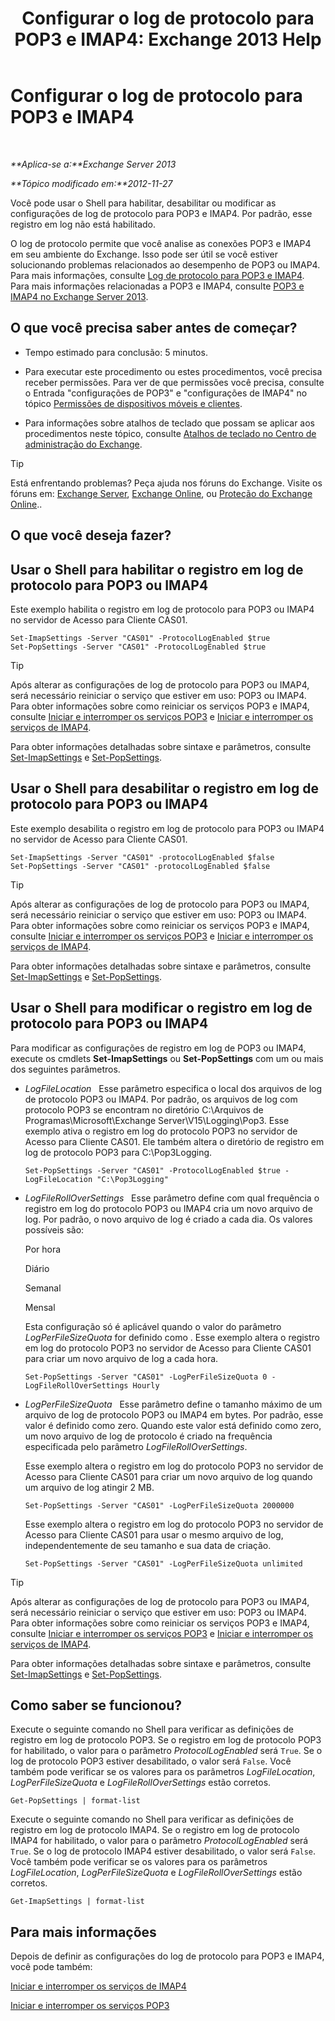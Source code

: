 ﻿---
title: 'Configurar o log de protocolo para POP3 e IMAP4: Exchange 2013 Help'
TOCTitle: Configurar o log de protocolo para POP3 e IMAP4
ms:assetid: 451b337b-cb6b-4460-8687-be0b19c469bc
ms:mtpsurl: https://technet.microsoft.com/pt-br/library/Aa997690(v=EXCHG.150)
ms:contentKeyID: 50556177
ms.date: 05/22/2018
mtps_version: v=EXCHG.150
ms.translationtype: MT
---

# Configurar o log de protocolo para POP3 e IMAP4

 

_**Aplica-se a:**Exchange Server 2013_

_**Tópico modificado em:**2012-11-27_

Você pode usar o Shell para habilitar, desabilitar ou modificar as configurações de log de protocolo para POP3 e IMAP4. Por padrão, esse registro em log não está habilitado.

O log de protocolo permite que você analise as conexões POP3 e IMAP4 em seu ambiente do Exchange. Isso pode ser útil se você estiver solucionando problemas relacionados ao desempenho de POP3 ou IMAP4. Para mais informações, consulte [Log de protocolo para POP3 e IMAP4](protocol-logging-for-pop3-and-imap4-exchange-2013-help.md). Para mais informações relacionadas a POP3 e IMAP4, consulte [POP3 e IMAP4 no Exchange Server 2013](pop3-and-imap4-in-exchange-server-2013-exchange-2013-help.md).

## O que você precisa saber antes de começar?

  - Tempo estimado para conclusão: 5 minutos.

  - Para executar este procedimento ou estes procedimentos, você precisa receber permissões. Para ver de que permissões você precisa, consulte o Entrada "configurações de POP3" e "configurações de IMAP4" no tópico [Permissões de dispositivos móveis e clientes](clients-and-mobile-devices-permissions-exchange-2013-help.md).

  - Para informações sobre atalhos de teclado que possam se aplicar aos procedimentos neste tópico, consulte [Atalhos de teclado no Centro de administração do Exchange](keyboard-shortcuts-in-the-exchange-admin-center-exchange-online-protection-help.md).


> [!TIP]
> Está enfrentando problemas? Peça ajuda nos fóruns do Exchange. Visite os fóruns em: <A href="https://go.microsoft.com/fwlink/p/?linkid=60612">Exchange Server</A>, <A href="https://go.microsoft.com/fwlink/p/?linkid=267542">Exchange Online</A>, ou <A href="https://go.microsoft.com/fwlink/p/?linkid=285351">Proteção do Exchange Online</A>..



## O que você deseja fazer?

## Usar o Shell para habilitar o registro em log de protocolo para POP3 ou IMAP4

Este exemplo habilita o registro em log de protocolo para POP3 ou IMAP4 no servidor de Acesso para Cliente CAS01.

    Set-ImapSettings -Server "CAS01" -ProtocolLogEnabled $true
    Set-PopSettings -Server "CAS01" -ProtocolLogEnabled $true


> [!TIP]
> Após alterar as configurações de log de protocolo para POP3 ou IMAP4, será necessário reiniciar o serviço que estiver em uso: POP3 ou IMAP4. Para obter informações sobre como reiniciar os serviços POP3 e IMAP4, consulte <A href="start-and-stop-the-pop3-services-exchange-2013-help.md">Iniciar e interromper os serviços POP3</A> e <A href="start-and-stop-the-imap4-services-exchange-2013-help.md">Iniciar e interromper os serviços de IMAP4</A>.



Para obter informações detalhadas sobre sintaxe e parâmetros, consulte [Set-ImapSettings](https://technet.microsoft.com/pt-br/library/aa998252\(v=exchg.150\)) e [Set-PopSettings](https://technet.microsoft.com/pt-br/library/aa997154\(v=exchg.150\)).

## Usar o Shell para desabilitar o registro em log de protocolo para POP3 ou IMAP4

Este exemplo desabilita o registro em log de protocolo para POP3 ou IMAP4 no servidor de Acesso para Cliente CAS01.

    Set-ImapSettings -Server "CAS01" -protocolLogEnabled $false
    Set-PopSettings -Server "CAS01" -protocolLogEnabled $false


> [!TIP]
> Após alterar as configurações de log de protocolo para POP3 ou IMAP4, será necessário reiniciar o serviço que estiver em uso: POP3 ou IMAP4. Para obter informações sobre como reiniciar os serviços POP3 e IMAP4, consulte <A href="start-and-stop-the-pop3-services-exchange-2013-help.md">Iniciar e interromper os serviços POP3</A> e <A href="start-and-stop-the-imap4-services-exchange-2013-help.md">Iniciar e interromper os serviços de IMAP4</A>.



Para obter informações detalhadas sobre sintaxe e parâmetros, consulte [Set-ImapSettings](https://technet.microsoft.com/pt-br/library/aa998252\(v=exchg.150\)) e [Set-PopSettings](https://technet.microsoft.com/pt-br/library/aa997154\(v=exchg.150\)).

## Usar o Shell para modificar o registro em log de protocolo para POP3 ou IMAP4

Para modificar as configurações de registro em log de POP3 ou IMAP4, execute os cmdlets **Set-ImapSettings** ou **Set-PopSettings** com um ou mais dos seguintes parâmetros.

  - *LogFileLocation*   Esse parâmetro especifica o local dos arquivos de log de protocolo POP3 ou IMAP4. Por padrão, os arquivos de log com protocolo POP3 se encontram no diretório C:\\Arquivos de Programas\\Microsoft\\Exchange Server\\V15\\Logging\\Pop3. Esse exemplo ativa o registro em log do protocolo POP3 no servidor de Acesso para Cliente CAS01. Ele também altera o diretório de registro em log de protocolo POP3 para C:\\Pop3Logging.
    
        Set-PopSettings -Server "CAS01" -ProtocolLogEnabled $true -LogFileLocation "C:\Pop3Logging"

  - *LogFileRollOverSettings*   Esse parâmetro define com qual frequência o registro em log do protocolo POP3 ou IMAP4 cria um novo arquivo de log. Por padrão, o novo arquivo de log é criado a cada dia. Os valores possíveis são:
    
    Por hora
    
    Diário
    
    Semanal
    
    Mensal
    
    Esta configuração só é aplicável quando o valor do parâmetro *LogPerFileSizeQuota* for definido como . Esse exemplo altera o registro em log do protocolo POP3 no servidor de Acesso para Cliente CAS01 para criar um novo arquivo de log a cada hora.
    
        Set-PopSettings -Server "CAS01" -LogPerFileSizeQuota 0 -LogFileRollOverSettings Hourly

  - *LogPerFileSizeQuota*   Esse parâmetro define o tamanho máximo de um arquivo de log de protocolo POP3 ou IMAP4 em bytes. Por padrão, esse valor é definido como zero. Quando este valor está definido como zero, um novo arquivo de log de protocolo é criado na frequência especificada pelo parâmetro *LogFileRollOverSettings*.
    
    Esse exemplo altera o registro em log do protocolo POP3 no servidor de Acesso para Cliente CAS01 para criar um novo arquivo de log quando um arquivo de log atingir 2 MB.
    
        Set-PopSettings -Server "CAS01" -LogPerFileSizeQuota 2000000
    
    Esse exemplo altera o registro em log do protocolo POP3 no servidor de Acesso para Cliente CAS01 para usar o mesmo arquivo de log, independentemente de seu tamanho e sua data de criação.
    
        Set-PopSettings -Server "CAS01" -LogPerFileSizeQuota unlimited


> [!TIP]
> Após alterar as configurações de log de protocolo para POP3 ou IMAP4, será necessário reiniciar o serviço que estiver em uso: POP3 ou IMAP4. Para obter informações sobre como reiniciar os serviços POP3 e IMAP4, consulte <A href="start-and-stop-the-pop3-services-exchange-2013-help.md">Iniciar e interromper os serviços POP3</A> e <A href="start-and-stop-the-imap4-services-exchange-2013-help.md">Iniciar e interromper os serviços de IMAP4</A>.



Para obter informações detalhadas sobre sintaxe e parâmetros, consulte [Set-ImapSettings](https://technet.microsoft.com/pt-br/library/aa998252\(v=exchg.150\)) e [Set-PopSettings](https://technet.microsoft.com/pt-br/library/aa997154\(v=exchg.150\)).

## Como saber se funcionou?

Execute o seguinte comando no Shell para verificar as definições de registro em log de protocolo POP3. Se o registro em log de protocolo POP3 for habilitado, o valor para o parâmetro *ProtocolLogEnabled* será `True`. Se o log de protocolo POP3 estiver desabilitado, o valor será `False`. Você também pode verificar se os valores para os parâmetros *LogFileLocation*, *LogPerFileSizeQuota* e *LogFileRollOverSettings* estão corretos.

    Get-PopSettings | format-list

Execute o seguinte comando no Shell para verificar as definições de registro em log de protocolo IMAP4. Se o registro em log de protocolo IMAP4 for habilitado, o valor para o parâmetro *ProtocolLogEnabled* será `True`. Se o log de protocolo IMAP4 estiver desabilitado, o valor será `False`. Você também pode verificar se os valores para os parâmetros *LogFileLocation*, *LogPerFileSizeQuota* e *LogFileRollOverSettings* estão corretos.

    Get-ImapSettings | format-list

## Para mais informações

Depois de definir as configurações do log de protocolo para POP3 e IMAP4, você pode também:

[Iniciar e interromper os serviços de IMAP4](start-and-stop-the-imap4-services-exchange-2013-help.md)

[Iniciar e interromper os serviços POP3](start-and-stop-the-pop3-services-exchange-2013-help.md)

